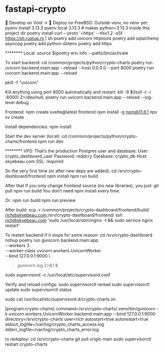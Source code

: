 # fastapi-crypto
🧠 Develop on Void → 🧱 Deploy on FreeBSD.
Outside venv, no venv yet:
pyenv install 3.13.3 
pyenv local 3.13.3   # makes python=3.13.3 inside this project dir
poetry install
curl --proto '=https' --tlsv1.2 -sSf https://sh.rustup.rs | sh
poetry add uvicorn httptools
poetry add sqlalchemy asyncpg
poetry add python-dotenv
poetry add httpx

******** Local:
source $(poetry env info --path)/bin/activate

To start backend:
cd /common/projects/python/crypto-charts
poetry run uvicorn backend.main:app --reload --host 0.0.0.0 --port 8000
poetry run uvicorn backend.main:app --reload

pkill -f "uvicorn"

Kill anything using port 8000 automatically and restart:
kill -9 $(lsof -t -i :8000) 2>/dev/null; poetry run uvicorn backend.main:app --reload --log-level debug

Frontend:
npm create svelte@latest frontend
npm install -g npm@11.6.1
npx sv create .

Install dependencies:
npm install

Start the dev server (local):
cd /common/projects/python/crypto-charts/frontend
npm run dev

******** VPS:
That’s the production Postgres user and database:
User: crypto_dashboard_user
Password: reddcry
Database: crypto_db
Host: skyebeau.com
SSL: required

So the very first time (or after new deps are added):
cd /srv/crypto-dashboard/frontend
npm install
npm run build

After that
If you only change frontend source (no new libraries), you just:
git pull
npm run build
You don’t need npm install every time.

Or:
npm run build
npm run preview

After build:
scp -r /common/projects/crypto-dashboard/frontend/build/ rich@skyebeau.com:/srv/crypto-dashboard/frontend/
ssh rich@skyebeau.com 'sudo /usr/local/sbin/nginx -t && sudo service nginx restart'

To restart backend if it stops for some reason:
cd /srv/crypto-dashboard
nohup poetry run gunicorn backend.main:app \
  --workers 3 \
  --worker-class uvicorn.workers.UvicornWorker \
  --bind 127.0.0.1:9000 \
  > gunicorn.log 2>&1 &

sudo supervisord -c /usr/local/etc/supervisord.conf

Verify and reload configs:
sudo supervisorctl reread
sudo supervisorctl update
sudo supervisorctl status

sudo cat /usr/local/etc/supervisord.d/crypto-charts.ini

[program:crypto-charts]
command=/srv/crypto-charts/.venv/bin/gunicorn -k uvicorn.workers.UvicornWorker backend.main:app --bind 127.0.0.1:9000
directory=/srv/crypto-charts
user=rich
autostart=true
autorestart=true
stdout_logfile=/var/log/crypto_charts_access.log
stderr_logfile=/var/log/crypto_charts_error.log

to redeploy:
cd /srv/crypto-charts
git pull origin main
sudo supervisorctl restart crypto-charts
